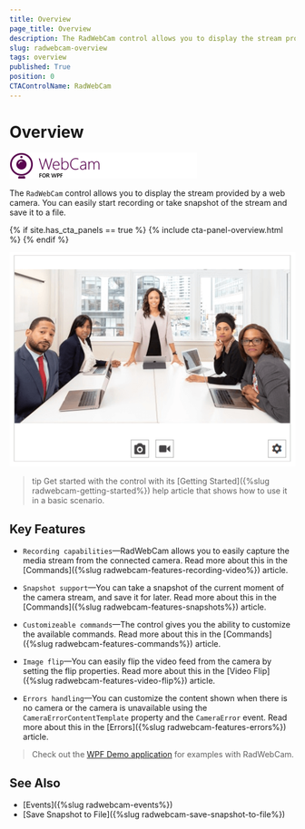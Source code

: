```yaml
---
title: Overview
page_title: Overview
description: The RadWebCam control allows you to display the stream provided by a web camera.
slug: radwebcam-overview
tags: overview
published: True
position: 0
CTAControlName: RadWebCam
---
```


# Overview

![](images/radwebcam-overview-0.png)

The `RadWebCam` control allows you to display the stream provided by a web camera. You can easily start recording or take snapshot of the stream and save it to a file.

{% if site.has_cta_panels == true %}
{% include cta-panel-overview.html %}
{% endif %}

![](images/radwebcam-getting-started-0.png)

>tip Get started with the control with its [Getting Started]({%slug radwebcam-getting-started%}) help article that shows how to use it in a basic scenario.

## Key Features

* `Recording capabilities`&mdash;RadWebCam allows you to easily capture the media stream from the connected camera. Read more about this in the [Commands]({%slug radwebcam-features-recording-video%}) article.

* `Snapshot support`&mdash;You can take a snapshot of the current moment of the camera stream, and save it for later. Read more about this in the [Commands]({%slug radwebcam-features-snapshots%}) article.

* `Customizeable commands`&mdash;The control gives you the ability to customize the available commands. Read more about this in the [Commands]({%slug radwebcam-features-commands%}) article.

* `Image flip`&mdash;You can easily flip the video feed from the camera by setting the flip properties. Read more about this in the [Video Flip]({%slug radwebcam-features-video-flip%}) article.

* `Errors handling`&mdash;You can customize the content shown when there is no camera or the camera is unavailable using the `CameraErrorContentTemplate` property and the `CameraError` event. Read more about this in the [Errors]({%slug radwebcam-features-errors%}) article.

> Check out the [WPF Demo application](https://demos.telerik.com/wpf/) for examples with RadWebCam.

## See Also  
* [Events]({%slug radwebcam-events%})
* [Save Snapshot to File]({%slug radwebcam-save-snapshot-to-file%})